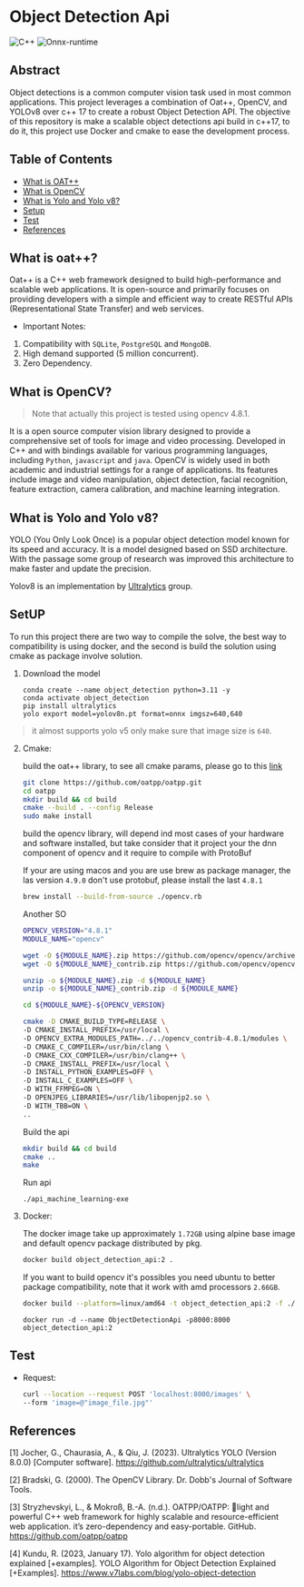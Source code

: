 # **Object Detection Api**

<div align="left" >
    <img alt="C++" src="https://img.shields.io/badge/C++-17-blue.svg?style=flat&logo=c%2B%2B"> <img alt="Onnx-runtime" src="https://img.shields.io/badge/OnnxRuntime-717272.svg?logo=Onnx&logoColor=white">
</div>


## Abstract

Object detections is a common computer vision task used in most common applications. This project leverages a combination of Oat++, OpenCV, and YOLOv8 over c++ 17 to create a robust Object Detection API. The objective of this repository is make a scalable object detections api build in c++17, to do it, this project use Docker and cmake to ease the development process.

## Table of Contents
- [What is OAT++](#what-is-oat)
- [What is OpenCV](#what-is-opencv)
- [What is Yolo and Yolo v8?](#what-is-yolo-and-yolo-v8)
- [Setup](#setup)
- [Test](#test)
- [References](#references)

## What is oat++?

Oat++ is a C++ web framework designed to build high-performance and scalable web applications. It is open-source and primarily focuses on providing developers with a simple and efficient way to create RESTful APIs (Representational State Transfer) and web services.

- Important Notes:
1. Compatibility with `SQLite`, `PostgreSQL` and `MongoDB`.
2. High demand supported (5 million concurrent).
3. Zero Dependency.

## What is OpenCV?

> Note that actually this project is tested using opencv 4.8.1.

It is a open source computer vision library designed to provide a comprehensive set of tools for image and video processing. Developed in C++ and with bindings available for various programming languages, including `Python`, `javascript` and `java`. OpenCV is widely used in both academic and industrial settings for a range of applications. Its features include image and video manipulation, object detection, facial recognition, feature extraction, camera calibration, and machine learning integration.

## What is Yolo and Yolo v8?


YOLO (You Only Look Once) is a popular object detection model known for its speed and accuracy. It is a model designed based on SSD architecture. With the passage some group of research was improved this architecture to make faster and update the precision.

Yolov8 is an implementation by [Ultralytics](https://docs.ultralytics.com) group.


## SetUP

To run this project there are two way to compile the solve, the best way to compatibility is using docker, and the second is build the solution using cmake as package involve solution.


1. Download the model 

    ```
    conda create --name object_detection python=3.11 -y
    conda activate object_detection
    pip install ultralytics
    yolo export model=yolov8n.pt format=onnx imgsz=640,640  
    ```
> it almost supports yolo v5  only make sure that image size is `640`.


2. Cmake:

    build the oat++ library, to see all cmake params, please go to this [link](https://oatpp.io/docs/installation/unix-linux/)
    
    ```bash
    git clone https://github.com/oatpp/oatpp.git
    cd oatpp
    mkdir build && cd build
    cmake --build . --config Release 
    sudo make install
    ```

    build the opencv library, will depend ind most cases of your hardware and software installed, but take consider that it project your the dnn component of opencv and it require to compile with ProtoBuf

    If your are using macos and you are use brew as package manager, the las version `4.9.0` don't use protobuf, please install the last `4.8.1`
    
    ```bash 
    brew install --build-from-source ./opencv.rb    
    ```

    Another SO
    
    ```bash
    OPENCV_VERSION="4.8.1"
    MODULE_NAME="opencv"

    wget -O ${MODULE_NAME}.zip https://github.com/opencv/opencv/archive/${OPENCV_VERSION}.zip && \
    wget -O ${MODULE_NAME}_contrib.zip https://github.com/opencv/opencv_contrib/archive/${OPENCV_VERSION}.zip
    
    unzip -o ${MODULE_NAME}.zip -d ${MODULE_NAME}
    unzip -o ${MODULE_NAME}_contrib.zip -d ${MODULE_NAME}

    cd ${MODULE_NAME}-${OPENCV_VERSION}

    cmake -D CMAKE_BUILD_TYPE=RELEASE \
    -D CMAKE_INSTALL_PREFIX=/usr/local \
    -D OPENCV_EXTRA_MODULES_PATH=../../opencv_contrib-4.8.1/modules \
    -D CMAKE_C_COMPILER=/usr/bin/clang \
    -D CMAKE_CXX_COMPILER=/usr/bin/clang++ \
    -D CMAKE_INSTALL_PREFIX=/usr/local \
    -D INSTALL_PYTHON_EXAMPLES=OFF \
    -D INSTALL_C_EXAMPLES=OFF \
    -D WITH_FFMPEG=ON \
    -D OPENJPEG_LIBRARIES=/usr/lib/libopenjp2.so \
    -D WITH_TBB=ON \
    ..
    ```

    Build the api

    ```bash
    mkdir build && cd build  
    cmake ..
    make
    ```

    Run api
    ```
    ./api_machine_learning-exe
    ```

    
3. Docker:

    The docker image take up approximately `1.72GB` using alpine base image  and default opencv package distributed by pkg.

    ```bash
    docker build object_detection_api:2 .
    ```

    If you want to build opencv it's possibles you need ubuntu to better package compatibility, note that it work with amd processors `2.66GB`.

    ```bash
    docker build --platform=linux/amd64 -t object_detection_api:2 -f ./dockerfile_custom
    ```

    ```
    docker run -d --name ObjectDetectionApi -p8000:8000 object_detection_api:2
    ```


## Test 
    
- Request:   

    ```bash
    curl --location --request POST 'localhost:8000/images' \
    --form 'image=@"image_file.jpg"'
    ```

## References
[1] Jocher, G., Chaurasia, A., & Qiu, J. (2023). Ultralytics YOLO (Version 8.0.0) [Computer software]. https://github.com/ultralytics/ultralytics

[2] Bradski, G. (2000). The OpenCV Library. Dr. Dobb&#x27;s Journal of Software Tools.

[3] Stryzhevskyi, L., & Mokroß, B.-A. (n.d.). OATPP/OATPP: 🌱light and powerful C++ web framework for highly scalable and resource-efficient web application. it’s zero-dependency and easy-portable. GitHub. https://github.com/oatpp/oatpp 

[4] Kundu, R. (2023, January 17). Yolo algorithm for object detection explained [+examples]. YOLO Algorithm for Object Detection Explained [+Examples]. https://www.v7labs.com/blog/yolo-object-detection 


<!-- https://github.com/petronetto/opencv-alpine/tree/master -->